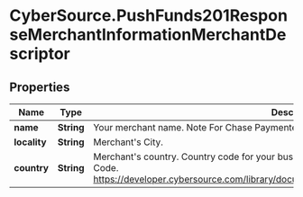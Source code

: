# CyberSource.PushFunds201ResponseMerchantInformationMerchantDescriptor

## Properties
Name | Type | Description | Notes
------------ | ------------- | ------------- | -------------
**name** | **String** | Your merchant name.  Note For Chase Paymentech, the maximum data length is 22.  | [optional] 
**locality** | **String** | Merchant's City.  | [optional] 
**country** | **String** | Merchant's country. Country code for your business location.  ISO Standard Alpha Country Code.  https://developer.cybersource.com/library/documentation/sbc/quickref/countries_alpha_list.pdf  | [optional] 


